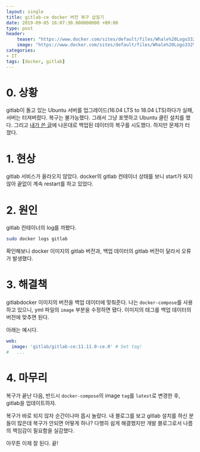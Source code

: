 ```yaml
---
layout: single
title: gitlab-ce docker 버전 복구 삽질기
date: 2019-09-05 16:07:30.000000000 +09:00
type: post
header:
    teaser: "https://www.docker.com/sites/default/files/Whale%20Logo332%402x_5.png"
    image: "https://www.docker.com/sites/default/files/Whale%20Logo332%402x_5.png"
categories:
- IT
tags: [docker, gitlab]
---
```


# 0. 상황

gitlab이 돌고 있는 Ubuntu 서버를 업그레이드(16.04 LTS to 18.04 LTS)하다가 실패, 서버는 터져버렸다. 복구는 불가능했다. 그래서 그냥 포맷하고 Ubuntu 클린 설치를 했다. 그리고 [내가 쓴 글](https://lovemewithoutall.github.io/it/start-docker)에 나온대로 백업된 데이터의 복구를 시도했다. 하지만 문제가 터졌다.

# 1. 현상

gitlab 서비스가 올라오지 않았다. docker의 gitlab 컨테이너 상태를 보니 start가 되지 않아 끝없이 계속 restart를 하고 있었다.

# 2. 원인

gitlab 컨테이너의 log를 까봤다. 

```bash
sudo docker logs gitlab 
```

확인해보니 docker 이미지의 gitlab 버전과, 백업 데이터의 gitlab 버전이 달라서 오류가 발생했다.

# 3. 해결책

gitlabdocker 이미지의 버전을 백업 데이터에 맞춰준다. 나는 `docker-compose`를 사용하고 있으니, yml 파일의 `image` 부분을 수정하면 됐다. 이미지의 태그를 백업 데이터의 버전에 맞추면 된다.

아래는 예시다.

```yml
web:
  image: 'gitlab/gitlab-ce:11.11.0-ce.0' # Set tag!
#   ...
```

# 4. 마무리

복구가 끝난 다음, 반드시 `docker-compose`의 image `tag`를 `latest`로 변경한 후, gitlab을 업데이트하자.

복구가 바로 되지 않자 순간이나마 몹시 놀랐다. 내 블로그를 보고 gitlab 설치를 하신 분들이 많은데 복구가 안되면 어떻게 하나? 다행히 쉽게 해결했지만 개발 블로그로서 나름의 책임감이 필요함을 실감했다.

아무튼 이제 잘 된다. 끝!
